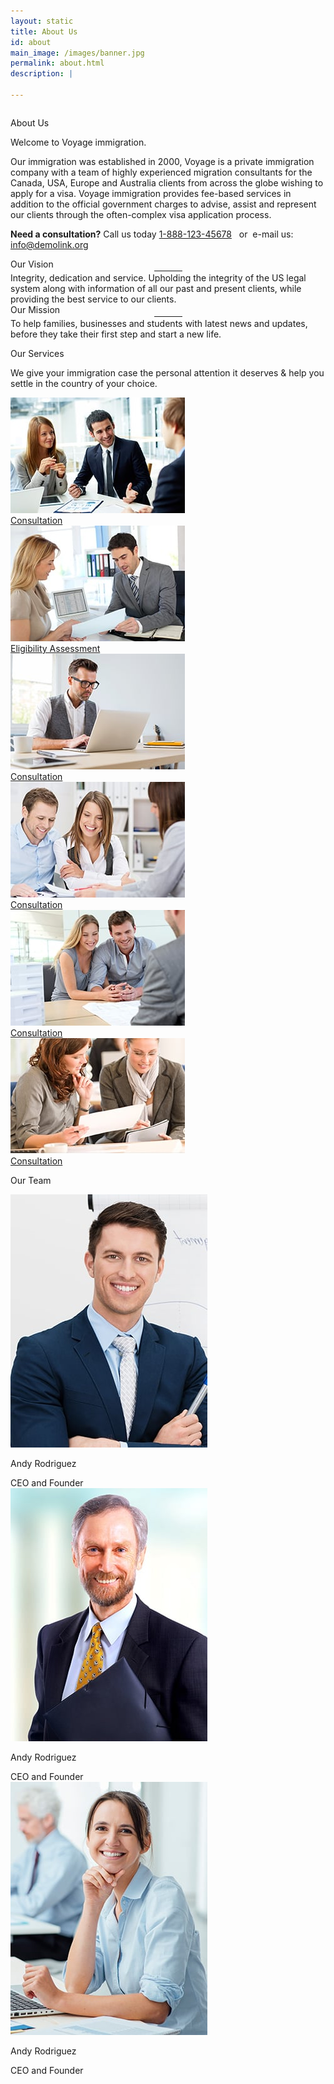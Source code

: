 ```yaml
---
layout: static
title: About Us
id: about
main_image: /images/banner.jpg
permalink: about.html
description: |
 
---
```

<div class="ui vertical stripe about_sec" >
    <div class="ui container">
        <div class="ui grid center-aligned stackable ">
                <div class="ten wide tablet ten wide computer column sixteen wide mobile">
                    <div class="ui segment p_50 theme_bg_green white">
                            <p class="section_heading mb_20 theme_green white">About Us</p>
                            <p class="p_20 mb_30 white">Welcome to Voyage immigration.</p>
                            <p class="p_16 mb_30 white">
                                    Our immigration  was established in 2000, Voyage is a private immigration company
                                        with a team of highly experienced migration consultants for the Canada, USA,
                                        Europe and Australia clients from across the globe wishing to apply for a visa.
                                        Voyage immigration provides fee-based services in addition to the official government 
                                        charges to advise, assist and represent our clients through the often-complex visa 
                                        application process.
                            </p>
                            <p class="p_26 need_help white">
                                    <span class="moto-color5_5"><strong>Need a consultation?</strong> Call us today </span>
                                    <a data-action="call" href="tel:1234567890">1-888-123-45678</a>
                                    <span class="moto-color5_5">&nbsp; or&nbsp; e-mail us: </span>
                                    <a data-action="mail"  href="mailto:info@demolink.org">info@demolink.org</a>
                            </p>
                    </div>
                </div>
        </div>
    </div>
</div>
 <div class="ui vertical stripe pad_140 theme_bg_green  statistic_sec" >
    <div class="ui container">
        <div class="ui grid center-aligned stackable ">
                <div class="eight wide computer column eight wide tablet sixteen wide mobile center aligned">
                        <div class="ui statistic ">
                            <div class="value white">
                                Our Vision
                            </div>
                            <div class="mb_20 mt_20">
                                    <hr class="moto-widget-divider-line" style="max-width:100%;width:45px; margin:0 auto; border:2px solid #fff;">
                            </div>
                            <div class="text_center white p_16">
                                   Integrity, dedication and service. Upholding the integrity of the US legal system along with information of all our past and present clients, while providing the best service to our clients.
                            </div>
                        </div>
                </div>
                <div class="eight wide computer column eight wide tablet sixteen wide mobile center aligned">
                        <div class="ui statistic ">
                            <div class="value white">
                                 Our Mission
                            </div>
                            <div class="mb_20 mt_20">
                                    <hr class="moto-widget-divider-line" style="max-width:100%;width:45px; margin:0 auto; border:2px solid #fff;">
                            </div>
                            <div class="text_center white p_16">
                                    To help families, businesses and students with latest news and updates, before they take their first step and start a new life.
                            </div>
                        </div>
                </div>
        </div>
    </div>
</div>
<div class="ui vertical stripe pad_140 our_services" >
    <div class="ui container">
        <div class="ui grid center-aligned stackable">
                <div class="four wide computer column sixteen wide mobile">
                            <p class="section_heading mb_30 theme_green">Our Services</p>
                            <p class="p_16 mb_30">We give your immigration case the personal attention it deserves & help you settle in the country of your choice.
                                </p>
                </div>
                <div class="sixteen wide mobile twelve wide computer column">
                    <div class="ui grid three column row stackable column">
                        <div class="column">
                                <div class="ui image">
                                        <img src="images/services1.jpg">
                                </div>
                                <a href="services.html" class="button_style2 theme_bg_yellow">Consultation</a>
                        </div>
                        <div class="column">
                                <div class="ui image">
                                        <img src="images/services2.jpg">
                                </div>
                                <a href="services.html" class="button_style2 theme_bg_yellow">Eligibility Assessment</a>
                        </div>
                        <div class="column">
                                <div class="ui image">
                                        <img src="images/services3.jpg">
                                </div>
                                <a href="services.html" class="button_style2 theme_bg_yellow">Consultation</a>
                        </div>
                        <div class="column">
                                <div class="ui image">
                                        <img src="images/services4.jpg">
                                </div>
                                <a href="services.html" class="button_style2 theme_bg_yellow">Consultation</a>
                        </div>
                        <div class="column">
                                <div class="ui image">
                                        <img src="images/services5.jpg">
                                </div>
                                <a href="services.html" class="button_style2 theme_bg_yellow">Consultation</a>
                        </div>
                        <div class="column">
                                <div class="ui image">
                                        <img src="images/services6.jpg">
                                </div>
                                <a href="services.html" class="button_style2 theme_bg_yellow">Consultation</a>
                        </div>
                    </div>
                </div>
        </div>
    </div>
</div>
<div class="ui vertical stripe pad_140 client_say gray_bg" >
        <div class="ui container">
                <p class="section_heading mb_40 theme_green text_center">Our Team</p>
                <div class="ui grid three column row stackable centered aligned">
                    <div class="column">
                        <div class="ui link">
                            <div class=" m-0-auto">
                                <div class="mb_20">
                                    <img class="ui centered image" src="images/about-team1.jpg">
                                </div>
                                <div class="text_center mt_20 wrap-div">
                                    <div class="p_20 mb_20"><p class="theme_green" href="#">Andy Rodriguez</p></div>
                                    <div class="p_16 mb_20">
                                            CEO and Founder
                                    </div>
                                </div>
                            </div>
                        </div>
                    </div>
                    <div class="column">
                        <div class="ui link">
                            <div class=" m-0-auto">
                                <div class="mb_20">
                                    <img class="ui centered image" src="images/about-team2.jpg">
                                </div>
                                <div class="text_center mt_20 wrap-div">
                                    <div class="p_20 mb_20"><p class="theme_green" href="#">Andy Rodriguez</p></div>
                                    <div class="p_16 mb_20">
                                            CEO and Founder
                                    </div>
                                </div>
                            </div>
                        </div>
                    </div>
                    <div class="column">
                        <div class="ui link">
                            <div class=" m-0-auto">
                                <div class="mb_20">
                                    <img class="ui centered image" src="images/about-team3.jpg">
                                </div>
                                <div class="text_center mt_20 wrap-div">
                                    <div class="p_20 mb_20"><p class="theme_green" href="#">Andy Rodriguez</p></div>
                                    <div class="p_16 mb_20">
                                            CEO and Founder
                                    </div>
                                </div>
                            </div>
                        </div>
                    </div>
                </div>
        </div>
</div>